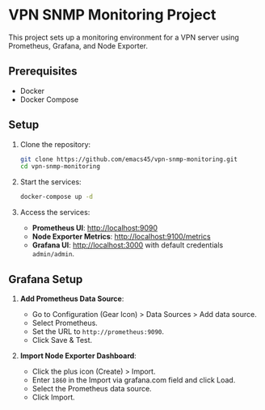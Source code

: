 # VPN SNMP Monitoring Project

This project sets up a monitoring environment for a VPN server using Prometheus, Grafana, and Node Exporter.

## Prerequisites

- Docker
- Docker Compose

## Setup

1. Clone the repository:

    ```sh
    git clone https://github.com/emacs45/vpn-snmp-monitoring.git
    cd vpn-snmp-monitoring
    ```

2. Start the services:

    ```sh
    docker-compose up -d
    ```

3. Access the services:
    - **Prometheus UI**: [http://localhost:9090](http://localhost:9090)
    - **Node Exporter Metrics**: [http://localhost:9100/metrics](http://localhost:9100/metrics)
    - **Grafana UI**: [http://localhost:3000](http://localhost:3000) with default credentials `admin/admin`.

## Grafana Setup

1. **Add Prometheus Data Source**:
   - Go to Configuration (Gear Icon) > Data Sources > Add data source.
   - Select Prometheus.
   - Set the URL to `http://prometheus:9090`.
   - Click Save & Test.

2. **Import Node Exporter Dashboard**:
   - Click the plus icon (Create) > Import.
   - Enter `1860` in the Import via grafana.com field and click Load.
   - Select the Prometheus data source.
   - Click Import.

